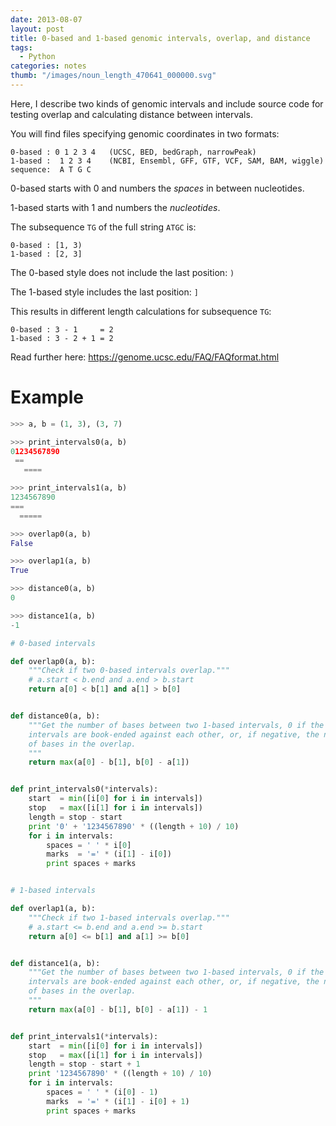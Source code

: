 ```yaml
---
date: 2013-08-07
layout: post
title: 0-based and 1-based genomic intervals, overlap, and distance
tags:
  - Python
categories: notes
thumb: "/images/noun_length_470641_000000.svg"
---
```


Here, I describe two kinds of genomic intervals and include source code for
testing overlap and calculating distance between intervals.

<!--more-->

You will find files specifying genomic coordinates in two formats:

    0-based : 0 1 2 3 4   (UCSC, BED, bedGraph, narrowPeak)
    1-based :  1 2 3 4    (NCBI, Ensembl, GFF, GTF, VCF, SAM, BAM, wiggle)
    sequence:  A T G C

0-based starts with 0 and numbers the *spaces* in between nucleotides.

1-based starts with 1 and numbers the *nucleotides*.

The subsequence `TG` of the full string `ATGC` is:

    0-based : [1, 3)
    1-based : [2, 3]

The 0-based style does not include the last position: `)`

The 1-based style includes the last position: `]`

This results in different length calculations for subsequence `TG`:

    0-based : 3 - 1     = 2
    1-based : 3 - 2 + 1 = 2

Read further here: <https://genome.ucsc.edu/FAQ/FAQformat.html>


# Example

```python
>>> a, b = (1, 3), (3, 7)

>>> print_intervals0(a, b)
01234567890
 ==
   ====

>>> print_intervals1(a, b)
1234567890
===
  =====

>>> overlap0(a, b)
False

>>> overlap1(a, b)
True

>>> distance0(a, b)
0

>>> distance1(a, b)
-1
```

```python
# 0-based intervals

def overlap0(a, b):
    """Check if two 0-based intervals overlap."""
    # a.start < b.end and a.end > b.start
    return a[0] < b[1] and a[1] > b[0]


def distance0(a, b):
    """Get the number of bases between two 1-based intervals, 0 if the
    intervals are book-ended against each other, or, if negative, the number
    of bases in the overlap.
    """
    return max(a[0] - b[1], b[0] - a[1])


def print_intervals0(*intervals):
    start  = min([i[0] for i in intervals])
    stop   = max([i[1] for i in intervals])
    length = stop - start
    print '0' + '1234567890' * ((length + 10) / 10)
    for i in intervals:
        spaces = ' ' * i[0]
        marks  = '=' * (i[1] - i[0])
        print spaces + marks


# 1-based intervals

def overlap1(a, b):
    """Check if two 1-based intervals overlap."""
    # a.start <= b.end and a.end >= b.start
    return a[0] <= b[1] and a[1] >= b[0]


def distance1(a, b):
    """Get the number of bases between two 1-based intervals, 0 if the
    intervals are book-ended against each other, or, if negative, the number
    of bases in the overlap.
    """
    return max(a[0] - b[1], b[0] - a[1]) - 1


def print_intervals1(*intervals):
    start  = min([i[0] for i in intervals])
    stop   = max([i[1] for i in intervals])
    length = stop - start + 1
    print '1234567890' * ((length + 10) / 10)
    for i in intervals:
        spaces = ' ' * (i[0] - 1)
        marks  = '=' * (i[1] - i[0] + 1)
        print spaces + marks
```
